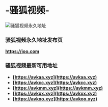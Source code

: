 # -骚狐视频-
![骚狐视频永久地址](https://joo99.com/tc/saohu99.png) 

### 骚狐视频永久地址发布页
**https://joo.com**

### 骚狐视频最新可用地址
+ **[https://avkaa.xyz](https://avkaa.xyz)**
+ **[https://avkcc.xyz](https://avkcc.xyz)**
+ **[https://avkmm.xyz](https://avkmm.xyz)**
+ **[https://avkxx.xyz](https://avkxx.xyz)**
+ **[https://avkoo.xyz](https://avkoo.xyz)**

